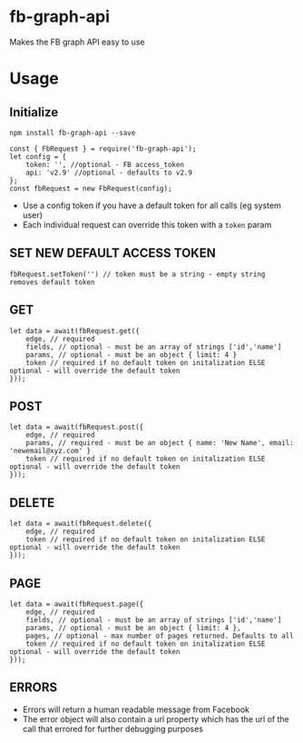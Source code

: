 # fb-graph-api
Makes the FB graph API easy to use

# Usage
## Initialize
`npm install fb-graph-api --save`
```
const { FbRequest } = require('fb-graph-api');
let config = {
    token: '', //optional - FB access_token 
    api: 'v2.9' //optional - defaults to v2.9
};
const fbRequest = new FbRequest(config);
```
* Use a config token if you have a default token for all calls (eg system user)
* Each individual request can override this token with a `token` param

## SET NEW DEFAULT ACCESS TOKEN
```
fbRequest.setToken('') // token must be a string - empty string removes default token
```

## GET 
```
let data = await(fbRequest.get({
    edge, // required 
    fields, // optional - must be an array of strings ['id','name']
    params, // optional - must be an object { limit: 4 }
    token // required if no default token on initalization ELSE optional - will override the default token
}));
```

## POST 
```
let data = await(fbRequest.post({
    edge, // required 
    params, // required - must be an object { name: 'New Name', email: 'newemail@xyz.com' }
    token // required if no default token on initalization ELSE optional - will override the default token
}));
```

## DELETE 
```
let data = await(fbRequest.delete({
    edge, // required 
    token // required if no default token on initalization ELSE optional - will override the default token
}));
```

## PAGE 
```
let data = await(fbRequest.page({
    edge, // required 
    fields, // optional - must be an array of strings ['id','name']
    params, // optional - must be an object { limit: 4 },
    pages, // optional - max number of pages returned. Defaults to all
    token // required if no default token on initalization ELSE optional - will override the default token
}));
```

## ERRORS
* Errors will return a human readable message from Facebook
* The error object will also contain a url property which has the url of the call that errored for further debugging purposes
